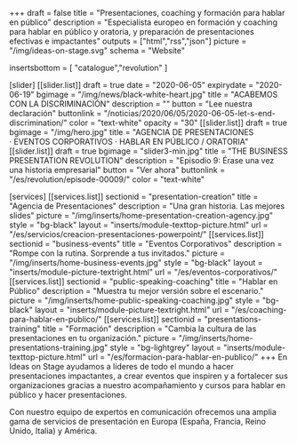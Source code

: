 +++
draft 			= false
title 				= "Presentaciones, coaching y formación para hablar en público"
description	= "Especialista europeo en formación y coaching para hablar en público y oratoria, y preparación de presentaciones efectivas e impactantes"
outputs			= ["html","rss","json"]
picture			= "/img/ideas-on-stage.svg"
schema			= "Website"

insertsbottom	= [ "catalogue","revolution" ]


[slider]
	[[slider.list]]
		draft				= true
		date				= "2020-06-05"
		expirydate	= "2020-06-19"
		bgimage			= "/img/news/black-white-heart.jpg"
		title				= "ACABEMOS CON LA DISCRIMINACIÓN"
		description	= ""
		button			= "Lee nuestra declaración"
		buttonlink		= "/noticias/2020/06/05/2020-06-05-let-s-end-discrimination/"
		color				= "text-white"
		opacity			= "30"
	[[slider.list]]
		draft				= true
		bgimage 		= "/img/hero.jpg"
		title 				= "AGENCIA DE PRESENTACIONES · EVENTOS CORPORATIVOS · HABLAR EN PÚBLICO / ORATORIA"
	[[slider.list]]
		draft				= true
		bgimage 		= "slider3-min.jpg"
		title 				= "THE BUSINESS PRESENTATION REVOLUTION"
		description = "Episodio 9: Érase una vez una historia empresarial"
		button 			= "Ver ahora"
		buttonlink		= "/es/revolution/episode-00009/"
		color 				= "text-white"	

[services]
	[[services.list]]
		sectionid		= "presentation-creation"
		title				= "Agencia de Presentaciones"
		description	= "Una gran historia. Las mejores slides"
		picture			= "/img/inserts/home-presentation-creation-agency.jpg"
		style				= "bg-black"
		layout				= "inserts/module-texttop-picture.html"
		url					= "/es/servicios/creacion-presentaciones-powerpoint/"
	[[services.list]]
		sectionid		= "business-events"
		title				= "Eventos Corporativos"
		description	= "Rompe con la rutina. Sorprende a tus invitados."
		picture			= "/img/inserts/home-business-events.jpg"
		style				= "bg-black"
		layout				= "inserts/module-picture-textright.html"
		url					= "/es/eventos-corporativos/"
	[[services.list]]
		sectionid		= "public-speaking-coaching"
		title				= "Hablar en Público"
		description	= "Muestra tu mejor versión sobre el escenario."
		picture			= "/img/inserts/home-public-speaking-coaching.jpg"
		style				= "bg-black"
		layout				= "inserts/module-picture-textright.html"
		url					= "/es/coaching-para-hablar-en-publico/"
	[[services.list]]
		sectionid		= "presentations-training"
		title				= "Formación"
		description	= "Cambia la cultura de las presentaciones en tu organización."
		picture			= "/img/inserts/home-presentations-training.jpg"
		style				= "bg-lightgrey"
		layout				= "inserts/module-texttop-picture.html"
		url					= "/es/formacion-para-hablar-en-publico/"
+++
En Ideas on Stage ayudamos a líderes de todo el mundo a hacer presentaciones impactantes, a crear eventos que inspiren y a fortalecer sus organizaciones gracias a nuestro acompañamiento y cursos para hablar en público y hacer presentaciones.

Con nuestro equipo de expertos en comunicación ofrecemos una amplia gama de servicios de presentación en Europa (España, Francia, Reino Unido, Italia) y América.